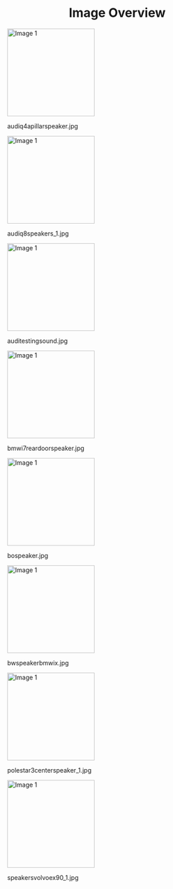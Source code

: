 <h1 style ="text-align: center;"> Image Overview </h1>
<div>
<div>
<img src="https://media.evkx.net/multimedia/technology/infotainment/audiosystem/audiq4apillarspeaker_xst.jpg" alt="Image 1" style="width: 200px;">
<p>audiq4apillarspeaker.jpg</p>
</div>
<div>
<img src="https://media.evkx.net/multimedia/technology/infotainment/audiosystem/audiq8speakers_1_xst.jpg" alt="Image 1" style="width: 200px;">
<p>audiq8speakers_1.jpg</p>
</div>
<div>
<img src="https://media.evkx.net/multimedia/technology/infotainment/audiosystem/auditestingsound_xst.jpg" alt="Image 1" style="width: 200px;">
<p>auditestingsound.jpg</p>
</div>
<div>
<img src="https://media.evkx.net/multimedia/technology/infotainment/audiosystem/bmwi7reardoorspeaker_xst.jpg" alt="Image 1" style="width: 200px;">
<p>bmwi7reardoorspeaker.jpg</p>
</div>
<div>
<img src="https://media.evkx.net/multimedia/technology/infotainment/audiosystem/bospeaker_xst.jpg" alt="Image 1" style="width: 200px;">
<p>bospeaker.jpg</p>
</div>
<div>
<img src="https://media.evkx.net/multimedia/technology/infotainment/audiosystem/bwspeakerbmwix_xst.jpg" alt="Image 1" style="width: 200px;">
<p>bwspeakerbmwix.jpg</p>
</div>
<div>
<img src="https://media.evkx.net/multimedia/technology/infotainment/audiosystem/polestar3centerspeaker_1_xst.jpg" alt="Image 1" style="width: 200px;">
<p>polestar3centerspeaker_1.jpg</p>
</div>
<div>
<img src="https://media.evkx.net/multimedia/technology/infotainment/audiosystem/speakersvolvoex90_1_xst.jpg" alt="Image 1" style="width: 200px;">
<p>speakersvolvoex90_1.jpg</p>
</div>
</div>
